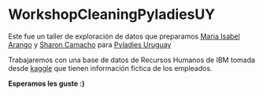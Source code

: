 # WorkshopCleaningPyladiesUY

Este fue un taller de exploración de datos que preparamos [Maria Isabel Arango](https://github.com/miarangoa) y [Sharon Camacho](https://github.com/SharonCamacho) para [Pyladies Uruguay](https://www.instagram.com/p/CIGeyJQgJlF/) 

Trabajaremos con una base de datos de Recursos Humanos de IBM tomada desde [kaggle](https://www.kaggle.com/pavansubhasht/ibm-hr-analytics-attrition-dataset)
 que tienen información fictica de los empleados.
 
**Esperamos les guste :)**


